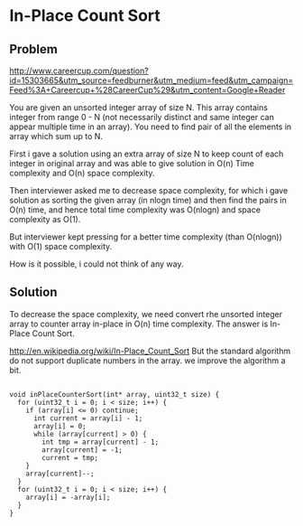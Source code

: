 In-Place Count Sort
====================

Problem
-----------------

http://www.careercup.com/question?id=15303665&utm_source=feedburner&utm_medium=feed&utm_campaign=Feed%3A+Careercup+%28CareerCup%29&utm_content=Google+Reader

You are given an unsorted integer array of size N. This array contains integer
from range 0 - N (not necessarily distinct and same integer can appear multiple 
time in an array).
You need to find pair of all the elements in array which sum up to N.

First i gave a solution using an extra array of size N to keep count of each
integer in original array and was able to give solution in O(n) Time complexity
and O(n) space complexity.

Then interviewer asked me to decrease space complexity, for which i gave
solution as sorting the given array (in nlogn time) and then find the pairs in
O(n) time, and hence total time complexity was O(nlogn) and space complexity as
O(1).

But interviewer kept pressing for a better time complexity (than O(nlogn)) with
O(1) space complexity.

How is it possible, i could not think of any way.

Solution
-------------------
To decrease the space complexity, we need convert rhe unsorted integer array to 
counter array in-place in O(n) time complexity.
The answer is In-Place Count Sort.

http://en.wikipedia.org/wiki/In-Place_Count_Sort
But the standard algorithm do not support duplicate numbers in the array. we
improve the algorithm a bit.
<pre><code>
void inPlaceCounterSort(int* array, uint32_t size) {
  for (uint32_t i = 0; i &lt; size; i++) {
    if (array[i] &lt;= 0) continue;
      int current = array[i] - 1;
      array[i] = 0;
      while (array[current] > 0) {
        int tmp = array[current] - 1;
        array[current] = -1;
        current = tmp;
    }
    array[current]--;
  }
  for (uint32_t i = 0; i &lt; size; i++) {
    array[i] = -array[i];
  }
}
</code></pre>
